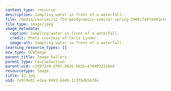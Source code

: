 ```yaml
---
content_type: resource
description: Sampling water in front of a waterfall.
file: /media/courses/12-753-geodynamics-seminar-spring-2006/7e97de01e1ea0493b64b1c3fbdb5b76e_43.jpg
file_type: image/jpeg
image_metadata:
  caption: Sampling water in front of a waterfall.
  credit: Photo courtesy of Chris Linder.
  image-alt: Sampling water in front of a waterfall.
learning_resource_types: []
ocw_type: OCWImage
parent_title: Image Gallery
parent_type: CourseSection
parent_uid: c3d972e9-df6f-b026-6b2b-4704032328e4
resourcetype: Image
title: 43.jpg
uid: 7e97de01-e1ea-0493-b64b-1c3fbdb5b76e
---
```

